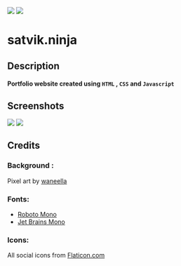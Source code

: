 
![](https://img.shields.io/github/issues/satvikDesktop/satvikDesktop.github.io?color=purple&label=issues&logoColor=black&style=flat-square) 
![](https://img.shields.io/github/forks/satvikDesktop/satvikDesktop.github.io)
# satvik.ninja
## Description
#### Portfolio website created using `HTML` , `CSS` and `Javascript`
## Screenshots

<img src="https://www.linkpicture.com/q/safari-browser-mac-setapp.avif_1.png" width="" height="" /> 
<img src="https://www.linkpicture.com/q/01screenshot-entire-webpage-ios-e1615988874558.jpg_1.png" width="" height="" />

## Credits 
### Background :
Pixel art by [waneella](https://twitter.com/waneella_)



### Fonts:
- [Roboto Mono](https://fonts.google.com/specimen/Roboto+Mono)
- [Jet Brains Mono ](https://fonts.google.com/specimen/JetBrains+Mono)

### Icons:
 All social icons from [Flaticon.com](https://www.flaticon.com/)